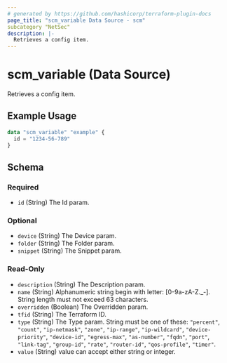 ```yaml
---
# generated by https://github.com/hashicorp/terraform-plugin-docs
page_title: "scm_variable Data Source - scm"
subcategory "NetSec"
description: |-
  Retrieves a config item.
---
```


# scm_variable (Data Source)

Retrieves a config item.

## Example Usage

```terraform
data "scm_variable" "example" {
  id = "1234-56-789"
}
```

<!-- schema generated by tfplugindocs -->
## Schema

### Required

- `id` (String) The Id param.

### Optional

- `device` (String) The Device param.
- `folder` (String) The Folder param.
- `snippet` (String) The Snippet param.

### Read-Only

- `description` (String) The Description param.
- `name` (String) Alphanumeric string begin with letter: [0-9a-zA-Z._-]. String length must not exceed 63 characters.
- `overridden` (Boolean) The Overridden param.
- `tfid` (String) The Terraform ID.
- `type` (String) The Type param. String must be one of these: `"percent"`, `"count"`, `"ip-netmask"`, `"zone"`, `"ip-range"`, `"ip-wildcard"`, `"device-priority"`, `"device-id"`, `"egress-max"`, `"as-number"`, `"fqdn"`, `"port"`, `"link-tag"`, `"group-id"`, `"rate"`, `"router-id"`, `"qos-profile"`, `"timer"`.
- `value` (String) value can accept either string or integer.
